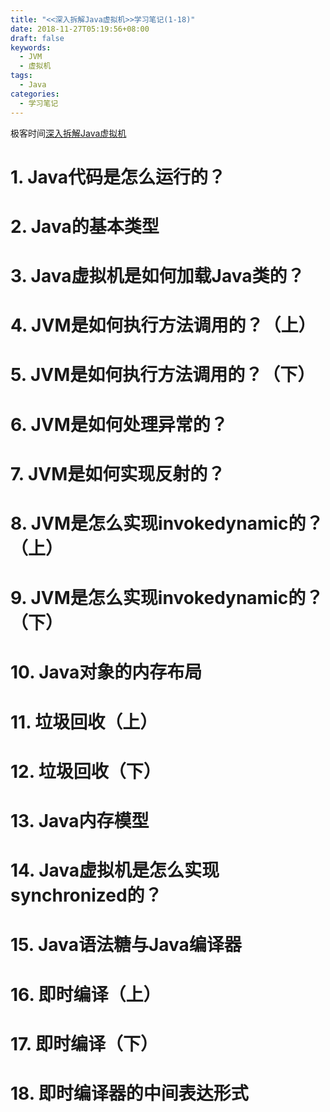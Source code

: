 ```yaml
---
title: "<<深入拆解Java虚拟机>>学习笔记(1-18)"
date: 2018-11-27T05:19:56+08:00
draft: false
keywords:
  - JVM
  - 虚拟机
tags:
  - Java
categories:
  - 学习笔记
---
```

极客时间[深入拆解Java虚拟机](https://time.geekbang.org/column/108)

# 1. Java代码是怎么运行的？

# 2. Java的基本类型

# 3. Java虚拟机是如何加载Java类的？

# 4. JVM是如何执行方法调用的？（上）

# 5. JVM是如何执行方法调用的？（下）

# 6. JVM是如何处理异常的？

# 7. JVM是如何实现反射的？

# 8. JVM是怎么实现invokedynamic的？（上）

# 9. JVM是怎么实现invokedynamic的？（下）

# 10. Java对象的内存布局

# 11. 垃圾回收（上）

# 12. 垃圾回收（下）

# 13. Java内存模型

# 14. Java虚拟机是怎么实现synchronized的？

# 15. Java语法糖与Java编译器

# 16. 即时编译（上）

# 17. 即时编译（下）

# 18. 即时编译器的中间表达形式
